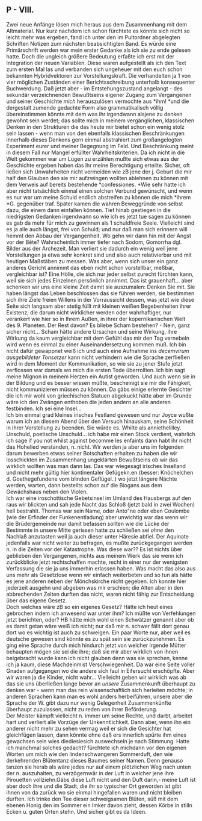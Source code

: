 ## P - VIII.
Zwei neue Anfänge lösen mich heraus aus dem Zusammenhang mit dem Altmaterial. Nur kurz nachdem ich schon fürchtete es könnte sich nicht so leicht mehr was ergeben, fand ich unter den im Pultordner abgelegten Schriften Notizen zum nächsten beabsichtigten Band. Es würde eine Primärschrift werden war mein erster Gedanke als ich sie zu ende gelesen hatte. Doch die ungleich größere Bedeutung erfaßte ich erst mit der Integration der neuen Variablen. Diese waren aufgestellt als ich den Text zum ersten Mal las und verbanden sich ungeheuer mit den euch schon bekannten Hybridvektoren zur Vorstellungskraft. Die verhandelten ja 1 von vier möglichen Zuständen einer Berichtsschreibung unterhalb konsequenter Buchwerdung. Daß jetzt aber - im Entstehungszustand angelangt - des sekundär verzeichnenden Bewußtseins eigener Zugang zum Vergangenen und seiner Geschichte *mich* herauszulösen vermochte aus *ihm! *und die dergestalt zumende gedachte Form also grammatikalisch völlig übereinstimmen könnte mit dem was ihr irgendwann alsjene zu denken gewohnt sein werdet; das sollte mich in meinem vergänglichen, klassischen Denken in den Strukturen die das heute mir bietet schon ein wenig stolz sein lassen - wenn man von den ebenfalls klassischen Beschränkungen innerhalb dieses Denkens gern einmal abstrahiert zum großangelegten Experiment eurer und meiner Begegnung im Feld. Und Beschränkung meint in diesem Fall nur Mangel erfüllter Wahrheitskriterien. Da ich nicht in die Welt gekommen war um Lügen zu erzählen mußte sich etwas aus der Geschichte ergeben haben das ihr meine Berechtigung erteilte. Sicher, oft ließen sich Unwahrheiten nicht vermeiden wie zB jene der j. Geburt die mir half den Glauben den sie mir aufzwingen wollten ablehnen zu können mit dem Verweis auf bereits bestehende *confessiones. *Wie sehr hatte ich aber nicht tatsächlich einmal einen solchen Verbund gewünscht, und wenn es nur war um meine Schuld endlich abstreifen zu können die mich *ihrem *G. gegenüber traf. Später kamen die wahren Beweggründe von selbst dazu, die einem dann einfallen können. Tief hinab gestiegen in die niedrigsten Gedanken irgendwann so wie ich es jetzt tue sagen zu können es gab da mehr für mich zu gewinnen als 1 schuldfreie Seele. Vielleicht sind es ja alle auch längst, frei von Schuld; und nur daß man sich erinnern will hemmt den Abbau der Vergangenheit. Wo gehn wir dann hin mit der Angst vor der Bête? Wahrscheinlich immer tiefer nach Sodom, Gomorrha dgl. Bilder aus der Archezeit. Man verliert sie dadurch ein wenig weil jene Vorstellungen ja etwa sehr konkret sind und also auch relativierbar und mit heutigen Maßstäben zu messen. Was aber, wenn sich unser ein ganz anderes Gericht annimmt das eben nicht schon vorstellbar, meßbar, vergleichbar ist? Eine Hölle, die sich nur jeder selbst zurecht fürchten kann, weil sie sich jedes Einzelnen persönlich annimmt. Das ist grauenhaft... aber schenken wir uns eine kleine Zeit damit sie auszumalen: Denken Sie mit. Sie haben längst das Leben beschlossen das sie führen werden, sie bestimmen sich ihre Ziele freien Willens in der Vorraussicht dessen, was jetzt wie diese Seite sich langsam aber stetig füllt mit kleinen weißen Begebenheiten ihrer Existenz; die darum nicht wirklicher werden oder wahrhaftiger, nur verankert wie hier so in Ihrem Außen, in ihrer der kopernikanischen Welt des 9. Planeten. Der Rest davon? Es bliebe Scham bestehen? - Nein, ganz sicher nicht... Scham hätte andere Ursachen und seine Wirkung, ihre Wirkung da kaum vergleichbar mit dem Gefühl das mir den Tag vernebeln wird wenn es einmal zu einer Auseinandersetzung kommen muß. Ich bin nicht dafür gewappnet weiß ich und auch eine Aufnahme ins *decemvirum ausgebildeter Tonsetzer* kann nicht verhindern wie die Sprache zerfließen wird in dem Moment der Kommunikation, so wie sie zu jener Stufe jetzt zerflossen war damals wo mich die ersten Tode überrollten. Ich bin sagt meine Mignon in meinem Herzen ein Autist geworden. Und auch wenn sie in der Bildung und es besser wissen müßte, bescheinigt sie mir die Fähigkeit, nicht kommunizieren müssen zu können. Da gäbs einige erlernte Gesichter die ich mir wohl von griechischen Statuen abgekuckt hätte aber im Grunde wäre ich den Zwängen enthoben die jeden andern an alle anderen festbinden. Ich sei eine Insel...   
Ich bin einmal grad kleines irisches Festland gewesen und nur Joyce wußte warum ich an diesem Abend über den Versuch hinauskam, seine Schönheit in ihrer Vorstellung zu beenden. Sie würde es. Whilte als anniethelilley. Unschuld, poetische Unschuld... ich habe mir einen Stock verdient, wahrlich ich sage if you not whilst against becomme les enfaints dann habt ihr nicht das Hohelied verstanden, n. nicht. Wir werden ja aber uns im folgenden darum bewerben etwas seiner Botschaften erhalten zu haben die wir losschickten im Zusammenhang ungeklärten Bewußtseins ob wir das wirklich wollten was man dann las. Das war wiegesagt irisches Inselland und nicht mehr gültig hier kontinentaler Gefügekn.en (besser: Knöchelchen d. Goethegefundene vom blinden Geflügel..) wo jetzt längere Nächte werden, warten, dann bestellts schon auf die Biogans aus dem Gewächshaus neben den Violen.    
Ich war eine iroschottische Gebetsinsel im Umland des Hausbergs auf den raus wir blickten und sah jede Nacht das Schloß (jetzt bald in zwei Wochen) hell bestrahlt. Thomas war sein Name, oder Anto&quot;ne oder eben Coulombe (wie der Erfinder der Funkenentladung) aber unwichtig war das wenn wir die Brüdergemeinde nur damit befassen sollten wie die Lücke der Bestimmte in unsere Mitte gerissen hatte zu schließen sei *ohne* den Nachlaß anzutasten weil ja auch dieser unter Häresie abfiel. Der Aquinate jedenfalls war nicht weiter zu befragen, es mußte zurückgegangen werden n. in die Zeiten vor der Katastrophe. Was diese war?? Es ist nichts über geblieben den Vergangenen, nichts aus meinem Werk das sie wenn ich zurückblicke jetzt rechtschaffen machte, recht in einer nur der wenigsten Verfassung die sie ja uns immerhin erlassen haben. Was macht das also aus uns mehr als Gesetzlose wenn wir einfach weiterbeten und so tun als hätte es jene anderen neben der Mönchskirche nicht gegeben. Ich konnte hier jederzeit ausgehn und abgeben was mir erschien; die Alten aber in den abbrechenden Zelten durften das nicht, waren nicht fähig zur Entscheidung über das eigene Gesetz.    
Doch welches wäre zB so ein eigenes Gesetz? Hätte ich heut eines gebrochen indem ich anwesend war unter ihm? Ich müßte von Verfehlungen jetzt berichten, oder? HB hätte mich wohl einen Schwätzer genannt aber ob es damit getan wäre weiß ich nicht; nur daß mir n. schwer fällt dort genau dort wo es wichtig ist auch zu schweigen. Ein paar Worte nur, aber weil es deutsche gewesen sind könnte es zu spät sein sie zurückzunehmen. Es ging eine Sprache durch mich hindurch jetzt von welcher irgende Mütter behaupten mögen sie sei die ihre; daß sie mir aber wirklich von ihnen beigebracht wurde kann ich nicht glauben denn was sie sprechen, kenne ich ja kaum, diese Machdeinmist Verschwiegenheit. Da war eine Seite voller Gnaden aufgegangen wo die andere sich faul in Eifersucht erschöpfte. Aber wir waren ja die Kinder, nicht wahr... Vielleicht geben wir wirklich was ab das sie uns überließen lange bevor an *unsere* Zusammenkunft überhaupt zu denken war - wenn man das rein wissenschaftlich sich herleiten möchte; in anderen Sprachen kann man es wohl anders herbeiführen, unsere aber die Sprache der W. gibt dazu nur wenig Gelegenheit Zusammenkünfte überhaupt zuzulassen, nicht zu reden von ihrer Beförderung.   
 Der Meister kämpft vielleicht n. immer um seine Rechte, und darbt, arbeitet hart und verliert alle Vorzüge der Unkenntlichkeit. Dann aber, wenn ihn ein anderer nicht mehr zu sehen vermag weil er sich die Gesichter hat gleichfügen lassen, dann könnte ohne daß ers innerlich spürte ihm eines gewachsen sein wies diediesiesich auswechseln je nach Stimmung. Hatte ich manchmal solches gedacht? fürchtete ich michdann vor den eigenen Worten um mich wie den lindenschwangeren Sommerduft, den wie derkehrenden Blütentanz dieses Baumes seiner Namen. Denn genauso tanzen sie herab als wäre jedes nur auf einem plötzlichen Weg nach unten der n. auszuhalten, zu verzögernwär in der Luft in welcher jene ihre Pirouetten vollziehn.Gäbs diese Luft nicht und den Duft darin,- meine Luft ist aber doch ihre und die Stadt, die ihr so typischer Ort geworden ist gibt ihnen von da zurück wo sie einmal hingefallen waren und nicht bleiben durften. Ich trinke den Tee dieser schweigsamen Blüten, süß mit dem ebenen Honig den im Sommer ein Imker davon zieht, dessen Körbe in stilln Ecken u. guten Orten stehn. Und sicher gibt es da Ideen.   
